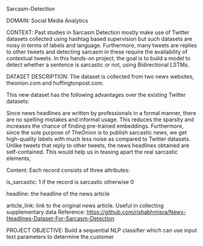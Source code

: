 Sarcasm-Detection

DOMAIN: Social Media Analytics

CONTEXT: Past studies in Sarcasm Detection mostly make use of Twitter datasets collected using hashtag based supervision but such datasets are noisy in terms of labels and language. Furthermore, many tweets are replies to other tweets and detecting sarcasm in these require the availability of contextual tweets. In this hands-on project, the goal is to build a model to detect whether a sentence is sarcastic or not, using Bidirectional LSTMs.

DATASET DESCRIPTION: The dataset is collected from two news websites, theonion.com and huffingtonpost.com.

This new dataset has the following advantages over the existing Twitter datasets:

Since news headlines are written by professionals in a formal manner, there are no spelling mistakes and informal usage. This reduces the sparsity and increases the chance of finding pre-trained embeddings. Furthermore, since the sole purpose of TheOnion is to publish sarcastic news, we get high-quality labels with much less noise as compared to Twitter datasets. Unlike tweets that reply to other tweets, the news headlines obtained are self-contained. This would help us in teasing apart the real sarcastic elements,

Content: Each record consists of three attributes:

is_sarcastic: 1 if the record is sarcastic otherwise 0

headline: the headline of the news article

article_link: link to the original news article. Useful in collecting supplementary data Reference: https://github.com/rishabhmisra/News-Headlines-Dataset-For-Sarcasm-Detection

PROJECT OBJECTIVE: Build a sequential NLP classifier which can use input text parameters to determine the customer
